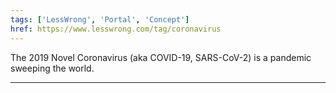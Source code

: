 ```yaml
---
tags: ['LessWrong', 'Portal', 'Concept']
href: https://www.lesswrong.com/tag/coronavirus
---
```


The 2019 Novel Coronavirus (aka COVID-19, SARS-CoV-2) is a pandemic sweeping the world.



---

